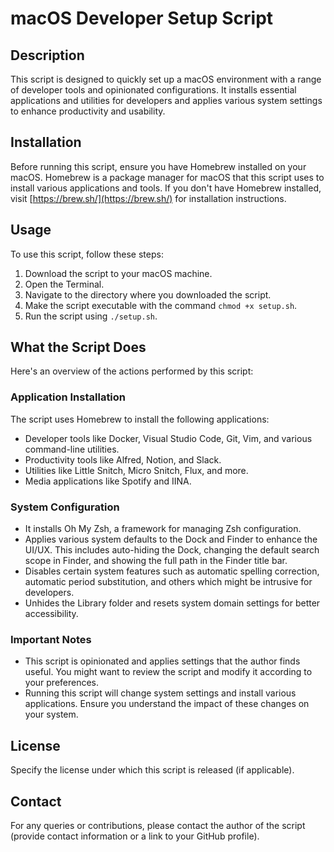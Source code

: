 # macOS Developer Setup Script

## Description

This script is designed to quickly set up a macOS environment with a range of developer tools and opinionated configurations. It installs essential applications and utilities for developers and applies various system settings to enhance productivity and usability.

## Installation

Before running this script, ensure you have Homebrew installed on your macOS. Homebrew is a package manager for macOS that this script uses to install various applications and tools. If you don't have Homebrew installed, visit [https://brew.sh/](https://brew.sh/) for installation instructions.

## Usage

To use this script, follow these steps:

1. Download the script to your macOS machine.
2. Open the Terminal.
3. Navigate to the directory where you downloaded the script.
4. Make the script executable with the command `chmod +x setup.sh`.
5. Run the script using `./setup.sh`.

## What the Script Does

Here's an overview of the actions performed by this script:

### Application Installation

The script uses Homebrew to install the following applications:

- Developer tools like Docker, Visual Studio Code, Git, Vim, and various command-line utilities.
- Productivity tools like Alfred, Notion, and Slack.
- Utilities like Little Snitch, Micro Snitch, Flux, and more.
- Media applications like Spotify and IINA.

### System Configuration

- It installs Oh My Zsh, a framework for managing Zsh configuration.
- Applies various system defaults to the Dock and Finder to enhance the UI/UX. This includes auto-hiding the Dock, changing the default search scope in Finder, and showing the full path in the Finder title bar.
- Disables certain system features such as automatic spelling correction, automatic period substitution, and others which might be intrusive for developers.
- Unhides the Library folder and resets system domain settings for better accessibility.

### Important Notes

- This script is opinionated and applies settings that the author finds useful. You might want to review the script and modify it according to your preferences.
- Running this script will change system settings and install various applications. Ensure you understand the impact of these changes on your system.

## License

Specify the license under which this script is released (if applicable).

## Contact

For any queries or contributions, please contact the author of the script (provide contact information or a link to your GitHub profile).

